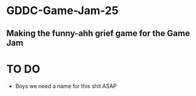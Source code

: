 # GDDC-Game-Jam-25
Making the funny-ahh grief game for the Game Jam
---
# TO DO
- Boys we need a name for this shit ASAP
